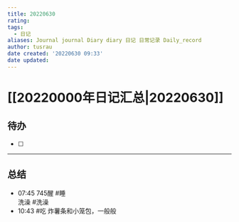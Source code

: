 ```yaml
---
title: 20220630
rating:
tags:
  - 日记
aliases: Journal journal Diary diary 日记 日常记录 Daily_record
author: tusrau
date created: '20220630 09:33'
date updated:
---
```


# [[20220000年日记汇总|20220630]]

## 待办

- [ ] 

---

## 总结

- 07:45 745醒 #睡<br>洗澡 #洗澡
- 10:43 #吃 炸薯条和小笼包，一般般